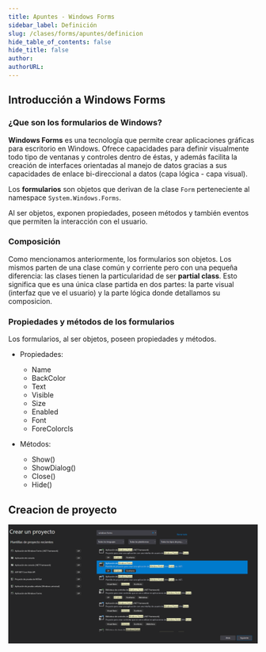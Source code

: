 ```yaml
---
title: Apuntes - Windows Forms
sidebar_label: Definición
slug: /clases/forms/apuntes/definicion
hide_table_of_contents: false
hide_title: false
author: 
authorURL: 
---
```


## Introducción a Windows Forms
### ¿Que son los formularios de Windows?
**Windows Forms** es una tecnología que permite crear aplicaciones gráficas para escritorio en Windows. Ofrece capacidades para definir visualmente todo tipo de ventanas y controles dentro de éstas, y además facilita la creación de interfaces orientadas al manejo de datos gracias a sus capacidades de enlace bi-direccional a datos (capa lógica - capa visual).


Los **formularios** son objetos que derivan de la clase `Form` perteneciente al namespace `System.Windows.Forms`. 

Al ser objetos, exponen propiedades, poseen métodos y también eventos que permiten la interacción con el usuario.

### Composición
Como mencionamos anteriormente, los formularios son objetos. Los mismos parten de una clase común y corriente pero con una pequeña diferencia: las clases tienen la particularidad de ser **partial class**. Esto significa que es una única clase partida en dos partes: la parte visual (interfaz que ve el usuario) y la parte lógica donde detallamos su composicion.

### Propiedades y métodos de los formularios
Los formularios, al ser objetos, poseen propiedades y métodos. 

+ Propiedades:
    + Name
    + BackColor
    + Text 
    + Visible
    + Size
    + Enabled
    + Font
    + ForeColorcls

+ Métodos:
    + Show()
    + ShowDialog()
    + Close()
    + Hide()

## Creacion de proyecto

![Template Windows Forms Visual Studio](/clases/05-forms/apuntes/crearprog.png)


